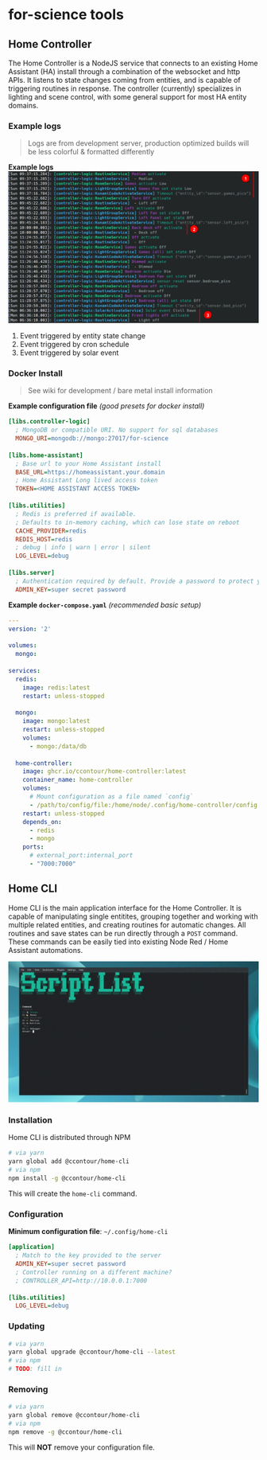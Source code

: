# for-science tools

## Home Controller

The Home Controller is a NodeJS service that connects to an existing Home Assistant (HA) install through a combination of the websocket and http APIs.
It listens to state changes coming from entities, and is capable of triggering routines in response.
The controller (currently) specializes in lighting and scene control, with some general support for most HA entity domains.

### Example logs

> Logs are from development server, production optimized builds will be less colorful & formatted differently

**Example logs**
![Example controller logs](docs/controller_logs.png)

1) Event triggered by entity state change
2) Event triggered by cron schedule
3) Event triggered by solar event

### Docker Install

> See wiki for development / bare metal install information

**Example configuration file** *(good presets for docker install)*

```ini
[libs.controller-logic]
  ; MongoDB or compatible URI. No support for sql databases
  MONGO_URI=mongodb://mongo:27017/for-science

[libs.home-assistant]
  ; Base url to your Home Assistant install
  BASE_URL=https://homeassistant.your.domain
  ; Home Assistant Long lived access token
  TOKEN=<HOME ASSISTANT ACCESS TOKEN>

[libs.utilities]
  ; Redis is preferred if available.
  ; Defaults to in-memory caching, which can lose state on reboot
  CACHE_PROVIDER=redis
  REDIS_HOST=redis
  ; debug | info | warn | error | silent
  LOG_LEVEL=debug

[libs.server]
  ; Authentication required by default. Provide a password to protect your stuff
  ADMIN_KEY=super secret password
```

**Example `docker-compose.yaml`** *(recommended basic setup)*

```yaml
---
version: '2'

volumes:
  mongo:

services:
  redis:
    image: redis:latest
    restart: unless-stopped

  mongo:
    image: mongo:latest
    restart: unless-stopped
    volumes:
      - mongo:/data/db

  home-controller:
    image: ghcr.io/ccontour/home-controller:latest
    container_name: home-controller
    volumes:
      # Mount configuration as a file named `config`
      - /path/to/config/file:/home/node/.config/home-controller/config
    restart: unless-stopped
    depends_on:
      - redis
      - mongo
    ports:
      # external_port:internal_port
      - "7000:7000"
```

## Home CLI

Home CLI is the main application interface for the Home Controller.
It is capable of manipulating single entitites, grouping together and working with multiple related entities, and creating routines for automatic changes.
All routines and save states can be run directly through a `POST` command.
These commands can be easily tied into existing Node Red / Home Assistant automations.

![Group example setup](docs/group_example_setup.gif)

### Installation

Home CLI is distributed through NPM

```bash
# via yarn
yarn global add @ccontour/home-cli
# via npm
npm install -g @ccontour/home-cli
```

This will create the `home-cli` command.

### Configuration

**Minimum configuration file**: `~/.config/home-cli`

```ini
[application]
  ; Match to the key provided to the server
  ADMIN_KEY=super secret password
  ; Controller running on a different machine?
  ; CONTROLLER_API=http://10.0.0.1:7000

[libs.utilities]
  LOG_LEVEL=debug
```

### Updating

```bash
# via yarn
yarn global upgrade @ccontour/home-cli --latest
# via npm
# TODO: fill in
```

### Removing

```bash
# via yarn
yarn global remove @ccontour/home-cli
# via npm
npm remove -g @ccontour/home-cli
```

This will **NOT** remove your configuration file.
